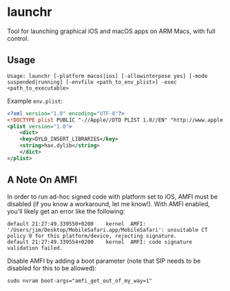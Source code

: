 # launchr

Tool for launching graphical iOS and macOS apps on ARM Macs, with full control.

## Usage

```console
Usage: launchr [-platform macos|ios] [-allowinterpose yes] [-mode suspended|running] [-envfile <path_to_env_plist>] -exec <path_to_executable>
```

Example `env.plist`:

```xml
<?xml version="1.0" encoding="UTF-8"?>
<!DOCTYPE plist PUBLIC "-//Apple//DTD PLIST 1.0//EN" "http://www.apple.com/DTDs/PropertyList-1.0.dtd">
<plist version="1.0">
	<dict>
	<key>DYLD_INSERT_LIBRARIES</key>
	<string>hax.dylib</string>
	</dict>
</plist>
```

## A Note On AMFI
In order to run ad-hoc signed code with platform set to iOS, AMFI must be disabled (if you know a workaround, let me know!). With AMFI enabled, you'll likely get an error like the following:

```console
default	21:27:49.339550+0200	kernel	AMFI: '/Users/jim/Desktop/MobileSafari.app/MobileSafari': unsuitable CT policy 0 for this platform/device, rejecting signature.
default	21:27:49.339554+0200	kernel	AMFI: code signature validation failed.

```

Disable AMFI by adding a boot parameter (note that SIP needs to be disabled for this to be allowed):

```console
sudo nvram boot-args="amfi_get_out_of_my_way=1"
```
